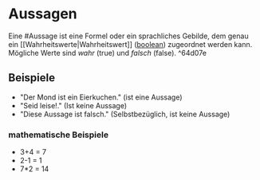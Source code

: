 # Aussagen
Eine #Aussage ist eine Formel oder ein sprachliches Gebilde, dem genau ein [[Wahrheitswerte|Wahrheitswert]] ([boolean]()) zugeordnet werden kann. Mögliche Werte sind *wahr* (true) und *falsch* (false).  ^64d07e

## Beispiele
- "Der Mond ist ein Eierkuchen." (ist eine Aussage)
- "Seid leise!." (Ist keine Aussage) 
- "Diese Aussage ist falsch." (Selbstbezüglich, ist keine Aussage)

### mathematische Beispiele
- 3+4 = 7
- 2-1 = 1
- 7*2 = 14